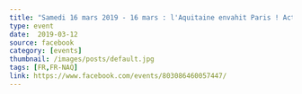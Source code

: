 ```yaml
---
title: "Samedi 16 mars 2019 - 16 mars : l'Aquitaine envahit Paris ! Acte 18"
type: event
date:  2019-03-12
source: facebook
category: [events]
thumbnail: /images/posts/default.jpg
tags: [FR,FR-NAQ]
link: https://www.facebook.com/events/803086460057447/
---
```

